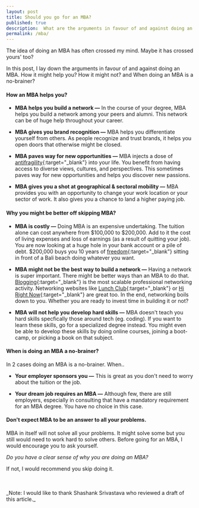 ```yaml
---
layout: post
title: Should you go for an MBA?
published: true
description:  What are the arguments in favour of and against doing an MBA? How it might help you? How it might not? and When is doing an MBA is a no-brainer? 
permalink: /mba/
---
```


The idea of doing an MBA has often crossed my mind. Maybe it has crossed yours' too? 

In this post, I lay down the arguments in favour of and against doing an MBA. How it might help you? How it might not? and When doing an MBA is a no-brainer? 

####  **How an MBA helps you?**

- **MBA helps you build a network —**  In the course of your degree, MBA helps you build a network among your peers and alumni. This network can be of huge help throughout your career.

- **MBA gives you brand recognition —**  MBA helps you differentiate yourself from others. As people recognize and trust brands, it helps you open doors that otherwise might be closed.

- **MBA paves way for new opportunities —**  MBA injects a dose of [antifragility](https://en.wikipedia.org/wiki/Antifragile){:target="_blank"} into your life. You benefit from having access to diverse views, cultures, and perspectives. This sometimes paves way for new opportunities and helps you discover new passions.

- **MBA gives you a shot at geographical & sectoral mobility —** MBA provides you with an opportunity to change your work location or your sector of work. It also gives you a chance to land a higher paying job. 

#### **Why you might be better off skipping MBA?**

- **MBA is costly —** Doing MBA is an expensive undertaking. The tuition alone can cost anywhere from $100,000 to $200,000. Add to it the cost of living expenses and loss of earnings (as a result of quitting your job). You are now looking at a huge hole in your bank account or a pile of debt. $200,000 buys you 10 years of [freedom](http://nomadlist.com/){:target="_blank"} sitting in front of a Bali beach doing whatever you want. 

- **MBA might not be the best way to build a network —** Having a network is super important. There might be better ways than an MBA to do that. [Blogging](https://andrewchen.co/professional-blogging/){:target="_blank"} is the most scalable professional networking activity. Networking websites like [Lunch Club](https://lunchclub.ai/){:target="_blank"} or [Hi Right Now](http://hirightnow.co/){:target="_blank"} are great too. In the end, networking boils down to you. Whether you are ready to invest time in building it or not? 

- **MBA will not help you develop hard skills —** MBA doesn't teach you hard skills specfically those around tech (eg. coding). If you want to learn these skills, go for a specialized degree instead. You might even be able to develop these skills by doing online courses, joining a boot-camp, or picking a book on that subject.    

#### **When is doing an MBA a no-brainer?**

In 2 cases doing an MBA is a no-brainer. When.. 

- **Your employer sponsors you —** This is great as you don't need to worry about the tuition or the job.   

- **Your dream job requires an MBA —**  Although few, there are still employers, especially in consulting that have a mandatory requirement for an MBA degree. You have no choice in this case.  


#### **Don't expect MBA to be an answer to all your problems.** 

MBA in itself will not solve all your problems. It might solve some but you still would need to work hard to solve others. Before going for an MBA, I would encourage you to ask yourself. 

_Do you have a clear sense of why you are doing an MBA?_ 

If not, I would recommend you skip doing it.

<br/>
<br/>
_Note: I would like to thank Shashank Srivastava who reviewed a draft of this article._